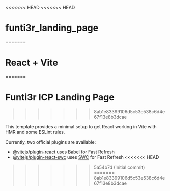 <<<<<<< HEAD
<<<<<<< HEAD
# funti3r_landing_page
=======
# React + Vite
=======
# Funti3r ICP Landing Page
>>>>>>> 8ab1e83399106d5c53e538c6d4e67f13e8b3dcae

This template provides a minimal setup to get React working in Vite with HMR and some ESLint rules.

Currently, two official plugins are available:

- [@vitejs/plugin-react](https://github.com/vitejs/vite-plugin-react/blob/main/packages/plugin-react/README.md) uses [Babel](https://babeljs.io/) for Fast Refresh
- [@vitejs/plugin-react-swc](https://github.com/vitejs/vite-plugin-react-swc) uses [SWC](https://swc.rs/) for Fast Refresh
<<<<<<< HEAD
>>>>>>> 5a54b7d (Initial commit)
=======
>>>>>>> 8ab1e83399106d5c53e538c6d4e67f13e8b3dcae

